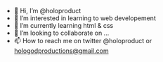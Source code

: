- 👋 Hi, I’m @holoproduct
- 👀 I’m interested in learning to web developement
- 🌱 I’m currently learning html & css
- 💞️ I’m looking to collaborate on ...
- 📫 How to reach me on twitter @holoproduct or hologodproductions@gmail.com

<!---
holoproduct/holoproduct is a ✨ special ✨ repository because its `README.md` (this file) appears on your GitHub profile.
You can click the Preview link to take a look at your changes.
--->
